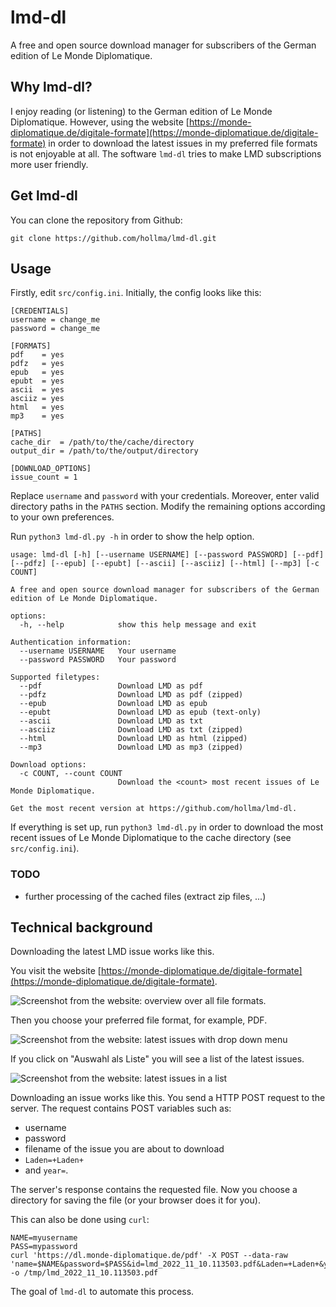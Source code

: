 # lmd-dl
A free and open source download manager for subscribers of the German edition of Le Monde Diplomatique.

## Why lmd-dl? 

I enjoy reading (or listening) to the German edition of Le Monde Diplomatique.
However, using the website [https://monde-diplomatique.de/digitale-formate](https://monde-diplomatique.de/digitale-formate)
in order to download the latest issues in my preferred file formats is not enjoyable at all. 
The software `lmd-dl` tries to make LMD subscriptions more user friendly. 

## Get lmd-dl

You can clone the repository from Github:
```
git clone https://github.com/hollma/lmd-dl.git
```

## Usage

Firstly, edit `src/config.ini`.
Initially, the config looks like this:

```
[CREDENTIALS]
username = change_me
password = change_me

[FORMATS]
pdf    = yes
pdfz   = yes
epub   = yes
epubt  = yes
ascii  = yes
asciiz = yes
html   = yes
mp3    = yes

[PATHS]
cache_dir  = /path/to/the/cache/directory
output_dir = /path/to/the/output/directory

[DOWNLOAD_OPTIONS]
issue_count = 1
```

Replace `username` and `password` with your credentials.
Moreover, enter valid directory paths in the `PATHS` section.
Modify the remaining options according to your own preferences.

Run `python3 lmd-dl.py -h` in order to show the help option.

```
usage: lmd-dl [-h] [--username USERNAME] [--password PASSWORD] [--pdf] [--pdfz] [--epub] [--epubt] [--ascii] [--asciiz] [--html] [--mp3] [-c COUNT]

A free and open source download manager for subscribers of the German edition of Le Monde Diplomatique.

options:
  -h, --help            show this help message and exit

Authentication information:
  --username USERNAME   Your username
  --password PASSWORD   Your password

Supported filetypes:
  --pdf                 Download LMD as pdf
  --pdfz                Download LMD as pdf (zipped)
  --epub                Download LMD as epub
  --epubt               Download LMD as epub (text-only)
  --ascii               Download LMD as txt
  --asciiz              Download LMD as txt (zipped)
  --html                Download LMD as html (zipped)
  --mp3                 Download LMD as mp3 (zipped)

Download options:
  -c COUNT, --count COUNT
                        Download the <count> most recent issues of Le Monde Diplomatique.

Get the most recent version at https://github.com/hollma/lmd-dl.
```

If everything is set up, run `python3 lmd-dl.py` in order to download the most recent issues of 
Le Monde Diplomatique to the cache directory (see `src/config.ini`). 

### TODO
- further processing of the cached files (extract zip files, ...)

## Technical background

Downloading the latest LMD issue works like this.

You visit the website [https://monde-diplomatique.de/digitale-formate](https://monde-diplomatique.de/digitale-formate).

![Screenshot from the website: overview over all file formats.](img/screenshot_overview.png)

Then you choose your preferred file format, for example, PDF.

![Screenshot from the website: latest issues with drop down menu](img/screenshot_filetype.png)

If you click on "Auswahl als Liste" you will see a list of the latest issues.

![Screenshot from the website: latest issues in a list](img/screenshot_filetype_list.png)
   
Downloading an issue works like this. You send a HTTP POST request to the server. The request contains POST variables such as:
- username
- password
- filename of the issue you are about to download
- `Laden=+Laden+`
- and `year=`.

The server's response contains the requested file. 
Now you choose a directory for saving the file (or your browser does it for you).

This can also be done using `curl`:

```
NAME=myusername
PASS=mypassword
curl 'https://dl.monde-diplomatique.de/pdf' -X POST --data-raw 'name=$NAME&password=$PASS&id=lmd_2022_11_10.113503.pdf&Laden=+Laden+&year=' -o /tmp/lmd_2022_11_10.113503.pdf
```

The goal of `lmd-dl` to automate this process. 